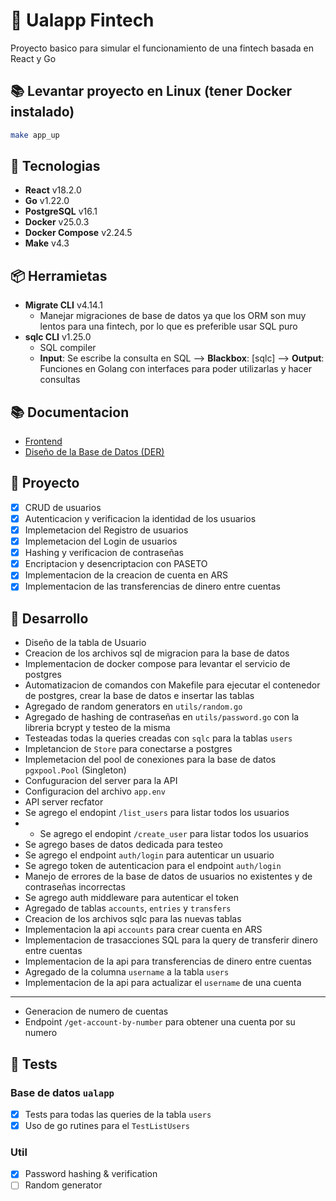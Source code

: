 # 🏦 Ualapp Fintech

Proyecto basico para simular el funcionamiento de una fintech basada en React y Go

## 📚 Levantar proyecto en Linux (tener Docker instalado)

```bash
make app_up
```

## 🔨 Tecnologias

- **React** v18.2.0
- **Go** v1.22.0
- **PostgreSQL** v16.1
- **Docker** v25.0.3
- **Docker Compose** v2.24.5
- **Make** v4.3

## 📦 Herramietas

- **Migrate CLI** v4.14.1
  - Manejar migraciones de base de datos ya que los ORM son muy lentos para una fintech, por lo que es preferible usar SQL puro
- **sqlc CLI** v1.25.0
  - SQL compiler
  - **Input**: Se escribe la consulta en SQL --> **Blackbox**: [sqlc] --> **Output**: Funciones en Golang con interfaces para poder utilizarlas y hacer consultas

## 📚 Documentacion

- [Frontend](https://github.com/valrichter/ualapp-frontend)
- [Diseño de la Base de Datos (DER)](https://dbdocs.io/valrichter/go-ualapp)

## 📌 Proyecto

- [x] CRUD de usuarios
- [x] Autenticacion y verificacion la identidad de los usuarios
- [x] Implemetacion del Registro de usuarios
- [x] Implemetacion del Login de usuarios
- [x] Hashing y verificacion de contraseñas
- [x] Encriptacion y desencriptacion con PASETO
- [x] Implementacion de la creacion de cuenta en ARS
- [x] Implementacion de las transferencias de dinero entre cuentas

## 🚀 Desarrollo

- Diseño de la tabla de Usuario
- Creacion de los archivos sql de migracion para la base de datos
- Implementacion de docker compose para levantar el servicio de postgres
- Automatizacion de comandos con Makefile para ejecutar el contenedor de postgres, crear la base de datos e insertar las tablas
- Agregado de random generators en `utils/random.go`
- Agregado de hashing de contraseñas en `utils/password.go` con la libreria bcrypt y testeo de la misma
- Testeadas todas la queries creadas con `sqlc` para la tablas `users`
- Impletancion de `Store` para conectarse a postgres
- Implemetacion del pool de conexiones para la base de datos `pgxpool.Pool` (Singleton)
- Confuguracion del server para la API
- Configuracion del archivo `app.env`
- API server recfator
- Se agrego el endopint `/list_users` para listar todos los usuarios
- - Se agrego el endopint `/create_user` para listar todos los usuarios
- Se agrego bases de datos dedicada para testeo
- Se agrego el endpoint `auth/login` para autenticar un usuario
- Se agrego token de autenticacion para el endpoint `auth/login`
- Manejo de errores de la base de datos de usuarios no existentes y de contraseñas incorrectas
- Se agrego auth middleware para autenticar el token
- Agregado de tablas `accounts`, `entries` y `transfers`
- Creacion de los archivos sqlc para las nuevas tablas
- Implementacion la api `accounts` para crear cuenta en ARS
- Implementacion de trasacciones SQL para la query de transferir dinero entre cuentas
- Implementacion de la api para transferencias de dinero entre cuentas
- Agregado de la columna `username` a la tabla `users`
- Implementacion de la api para actualizar el `username` de una cuenta

---

- Generacion de numero de cuentas
- Endpoint `/get-account-by-number` para obtener una cuenta por su numero

## 🧪 Tests

### Base de datos `ualapp`

- [x] Tests para todas las queries de la tabla `users`
- [x] Uso de go rutines para el `TestListUsers`

### Util
  
- [x] Password hashing & verification
- [ ] Random generator
